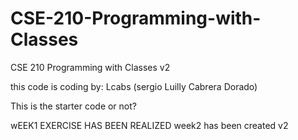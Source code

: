 # CSE-210-Programming-with-Classes
CSE 210 Programming with Classes v2

this code is coding by: Lcabs (sergio Luilly Cabrera Dorado)

This is the starter code or not?

wEEK1 EXERCISE HAS BEEN REALIZED
week2 has been created v2
